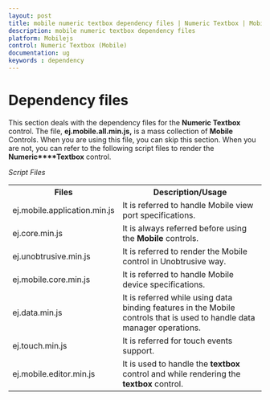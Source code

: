```yaml
---
layout: post
title: mobile numeric textbox dependency files | Numeric Textbox | Mobilejs | Syncfusion
description: mobile numeric textbox dependency files
platform: Mobilejs
control: Numeric Textbox (Mobile)
documentation: ug
keywords : dependency
---
```


# Dependency files

This section deals with the dependency files for the **Numeric Textbox** control. The file, **ej.mobile.all.min.js,** is a mass collection of **Mobile** Controls. When you are using this file, you can skip this section. When you are not, you can refer to the following script files to render the **Numeric****Textbox** control.

_Script Files_

<table>
<tr>
<th>
Files</th><th>
Description/Usage</th></tr>
<tr>
<td>
ej.mobile.application.min.js</td><td>
It is referred to handle Mobile view port specifications.</td></tr>
<tr>
<td>
ej.core.min.js</td><td>
It is always referred before using the <b>Mobile</b> controls.</td></tr>
<tr>
<td>
ej.unobtrusive.min.js</td><td>
It is referred to render the Mobile control in Unobtrusive way.</td></tr>
<tr>
<td>
ej.mobile.core.min.js</td><td>
It is referred to handle Mobile device specifications.</td></tr>
<tr>
<td>
ej.data.min.js</td><td>
It is referred while using data binding features in the Mobile controls that is used to handle data manager operations.</td></tr>
<tr>
<td>
ej.touch.min.js</td><td>
It is referred for touch events support.</td></tr>
<tr>
<td>
ej.mobile.editor.min.js</td><td>
It is used to handle the <b>textbox</b> control and while rendering the <b>textbox</b> control.</td></tr>
</table>